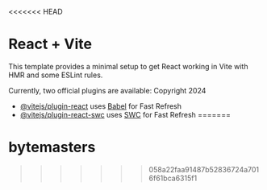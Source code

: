 <<<<<<< HEAD
# React + Vite

This template provides a minimal setup to get React working in Vite with HMR and some ESLint rules.

Currently, two official plugins are available:
Copyright 2024

- [@vitejs/plugin-react](https://github.com/vitejs/vite-plugin-react/blob/main/packages/plugin-react/README.md) uses [Babel](https://babeljs.io/) for Fast Refresh
- [@vitejs/plugin-react-swc](https://github.com/vitejs/vite-plugin-react-swc) uses [SWC](https://swc.rs/) for Fast Refresh
=======
# bytemasters
>>>>>>> 058a22faa91487b52836724a7016f61bca6315f1
